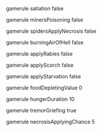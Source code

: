 gamerule satiation false

gamerule minersPoisoning false

gamerule spidersApplyNecrosis false

gamerule burningAirOfHell false

gamerule applyRabies false

gamerule applyScorch false

gamerule applyStarvation false

gamerule foodDepletingValue 0

gamerule hungerDuration 10

gamerule tremorGriefing true

gamerule necrosisApplyingChance 5
